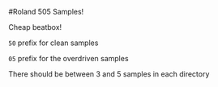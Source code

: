 #Roland 505 Samples!

Cheap beatbox!

`50` prefix for clean samples

`05` prefix for the overdriven samples

There should be between 3 and 5 samples in each directory
